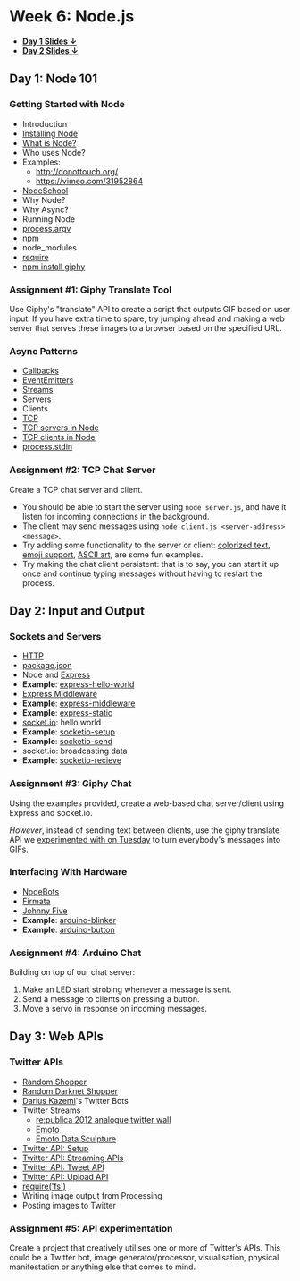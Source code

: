 # Week 6: Node.js

* [**Day 1 Slides ↓**](https://github.com/GrayAreaorg/Winter-Immersive-2015/raw/master/course_materials/week6-node/slides/day-1.pdf)
* [**Day 2 Slides ↓**](https://github.com/GrayAreaorg/Winter-Immersive-2015/raw/master/course_materials/week6-node/slides/day-2.pdf)

## Day 1: Node 101

### Getting Started with Node

* Introduction
* [Installing Node](http://nodejs.org/download/)
* [What is Node?](https://github.com/maxogden/art-of-node#understanding-node)
* Who uses Node?
* Examples:
  * http://donottouch.org/
  * https://vimeo.com/31952864
* [NodeSchool](http://nodeschool.io/)
* Why Node?
* Why Async?
* Running Node
* [process.argv](http://nodejs.org/api/process.html#process_process_argv)
* [npm](http://npmjs.com/)
* node_modules
* [require](https://github.com/maxogden/art-of-node#how-require-works)
* [npm install giphy](https://www.npmjs.com/package/giphy)

### Assignment #1: Giphy Translate Tool

Use Giphy's "translate" API to create a script that outputs GIF based on user
input. If you have extra time to spare, try jumping ahead and making a web
server that serves these images to a browser based on the specified URL.

### Async Patterns

* [Callbacks](https://github.com/maxogden/art-of-node#callbacks)
* [EventEmitters](https://github.com/maxogden/art-of-node#events)
* [Streams](https://github.com/substack/stream-handbook)
* Servers
* Clients
* [TCP](http://nodejs.org/api/net.html)
* [TCP servers in Node](http://nodejs.org/api/net.html#net_class_net_server)
* [TCP clients in Node](http://nodejs.org/api/net.html#net_class_net_socket)
* [process.stdin](http://nodejs.org/api/process.html#process_process_stdin)

### Assignment #2: TCP Chat Server

Create a TCP chat server and client.

* You should be able to start the server using `node server.js`, and have it
  listen for incoming connections in the background.
* The client may send messages using `node client.js <server-address> <message>`.
* Try adding some functionality to the server or client: [colorized text](https://github.com/sindresorhus/chalk), [emoji
  support](https://www.npmjs.com/package/node-emoji), [ASCII art](https://www.npmjs.com/package/ascii-art), are some fun examples.
* Try making the chat client persistent: that is to say, you can start it up
  once and continue typing messages without having to restart the process.

## Day 2: Input and Output

### Sockets and Servers

* [HTTP](http://nodejs.org/api/http.html)
* [package.json](https://docs.npmjs.com/files/package.json)
* Node and [Express](http://expressjs.com/)
* **Example**: [express-hello-world](examples/day-2/01-express-hello-world/app.js)
* [Express Middleware](http://expressjs.com/resources/middleware.html)
* **Example**: [express-middleware](examples/day-2/02-express-middleware/app.js)
* **Example**: [express-static](examples/day-2/03-express-static/app.js)
* [socket.io](http://socket.io/): hello world
* **Example**: [socketio-setup](examples/day-2/04-socketio-setup/app.js)
* **Example**: [socketio-send](examples/day-2/04-socketio-send/app.js)
* socket.io: broadcasting data
* **Example**: [socketio-recieve](examples/day-2/04-socketio-recieve/app.js)

### Assignment #3: Giphy Chat

Using the examples provided, create a web-based chat server/client using
Express and socket.io.

*However*, instead of sending text between clients, use the giphy translate API we [experimented with on Tuesday](examples/day-1/02-giphy/index.js) to turn everybody's messages into GIFs.

### Interfacing With Hardware

* [NodeBots](http://nodebots.io/)
* [Firmata](http://www.firmata.org/wiki/Main_Page)
* [Johnny Five](https://github.com/rwaldron/johnny-five)
* **Example**: [arduino-blinker](examples/day-2/08-arduino-blinker/app.js)
* **Example**: [arduino-button](examples/day-2/09-arduino-button/app.js)

### Assignment #4: Arduino Chat

Building on top of our chat server:

1. Make an LED start strobing whenever a message is sent.
2. Send a message to clients on pressing a button.
3. Move a servo in response on incoming messages.

## Day 3: Web APIs

### Twitter APIs

* [Random Shopper](http://randomshopper.tumblr.com/post/35454415921/randomized-consumerism)
* [Random Darknet Shopper](https://wwwwwwwwwwwwwwwwwwwwww.bitnik.org/r/)
* [Darius Kazemi](http://tinysubversions.com/projects/)'s Twitter Bots
* Twitter Streams
  * [re:publica 2012 analogue twitter wall ](http://www.creativeapplications.net/processing/republica-2012-analogue-twitter-wall-by-precious-38378-printed-tweets/)
  * [Emoto](http://www.creativeapplications.net/javascript-2/emoto-captures-and-visualises-the-excitement-around-the-olympic-games/)
  * [Emoto Data Sculpture](http://www.creativeapplications.net/processing/emoto-data-sculpture-by-studio-nand-and-moritz-stefaner-drew-hemment/)
* [Twitter API: Setup](https://dev.twitter.com/oauth)
* [Twitter API: Streaming APIs](https://dev.twitter.com/streaming/overview)
* [Twitter API: Tweet API](https://dev.twitter.com/rest/reference/post/statuses/update)
* [Twitter API: Upload API](https://dev.twitter.com/rest/public/uploading-media)
* [require('fs')](http://nodejs.org/api/fs.html)
* Writing image output from Processing
* Posting images to Twitter

### Assignment #5: API experimentation

Create a project that creatively utilises one or more of Twitter's APIs. This
could be a Twitter bot, image generator/processor, visualisation, physical
manifestation or anything else that comes to mind.
